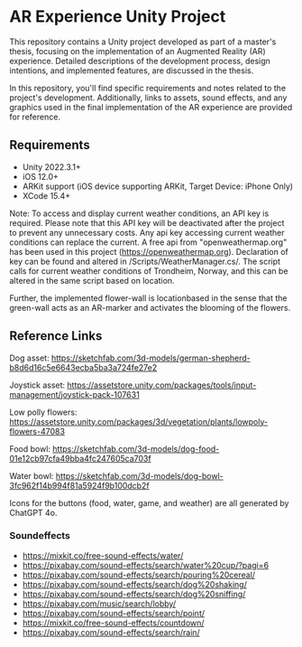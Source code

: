 # AR Experience Unity Project
This repository contains a Unity project developed as part of a master's thesis, focusing on the implementation of an Augmented Reality (AR) experience. Detailed descriptions of the development process, design intentions, and implemented features, are discussed in the thesis.

In this repository, you'll find specific requirements and notes related to the project's development. Additionally, links to assets, sound effects, and any graphics used in the final implementation of the AR experience are provided for reference.

## Requirements
+ Unity 2022.3.1+
+ iOS 12.0+ 
+ ARKit support (iOS device supporting ARKit, Target Device: iPhone Only)
+ XCode 15.4+

Note: To access and display current weather conditions, an API key is required. Please note that this API key will be deactivated after the project to prevent any unnecessary costs. Any api key accessing current weather conditions can replace the current. A free api from "openweathermap.org" has been used in this project (https://openweathermap.org). Declaration of key can be found and altered in /Scripts/WeatherManager.cs/. The script calls for current weather conditions of Trondheim, Norway, and this can be altered in the same script based on location.

Further, the implemented flower-wall is locationbased in the sense that the green-wall acts as an AR-marker and activates the blooming of the flowers. 

## Reference Links

Dog asset: https://sketchfab.com/3d-models/german-shepherd-b8d6d16c5e6643ecba5ba3a724fe27e2

Joystick asset: https://assetstore.unity.com/packages/tools/input-management/joystick-pack-107631

Low polly flowers: https://assetstore.unity.com/packages/3d/vegetation/plants/lowpoly-flowers-47083

Food bowl: https://sketchfab.com/3d-models/dog-food-01e12cb97cfa49bba4fc247605ca703f

Water bowl: https://sketchfab.com/3d-models/dog-bowl-3fc962f14b994f81a5924f9b100dcb2f

Icons for the buttons (food, water, game, and weather) are all generated by ChatGPT 4o. 

### Soundeffects
+ https://mixkit.co/free-sound-effects/water/
+ https://pixabay.com/sound-effects/search/water%20cup/?pagi=6
+ https://pixabay.com/sound-effects/search/pouring%20cereal/
+ https://pixabay.com/sound-effects/search/dog%20shaking/
+ https://pixabay.com/sound-effects/search/dog%20sniffing/
+ https://pixabay.com/music/search/lobby/
+ https://pixabay.com/sound-effects/search/point/
+ https://mixkit.co/free-sound-effects/countdown/
+ https://pixabay.com/sound-effects/search/rain/





